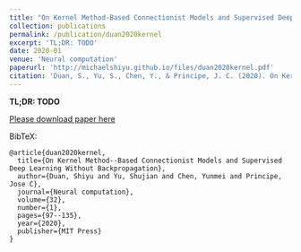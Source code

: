```yaml
---
title: "On Kernel Method-Based Connectionist Models and Supervised Deep Learning Without Backpropagation"
collection: publications
permalink: /publication/duan2020kernel
excerpt: 'TL;DR: TODO'
date: 2020-01
venue: 'Neural computation'
paperurl: 'http://michaelshiyu.github.io/files/duan2020kernel.pdf'
citation: 'Duan, S., Yu, S., Chen, Y., & Principe, J. C. (2020). On Kernel Method–Based Connectionist Models and Supervised Deep Learning Without Backpropagation. Neural computation, 32(1), 97-135.'
---
```

**TL;DR: TODO** 

[Please download paper here](http://michaelshiyu.github.io/files/duan2020kernel.pdf)

BibTeX:
```angular2
@article{duan2020kernel,
  title={On Kernel Method--Based Connectionist Models and Supervised Deep Learning Without Backpropagation},
  author={Duan, Shiyu and Yu, Shujian and Chen, Yunmei and Principe, Jose C},
  journal={Neural computation},
  volume={32},
  number={1},
  pages={97--135},
  year={2020},
  publisher={MIT Press}
}
```
